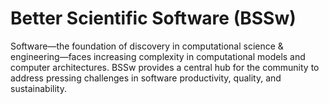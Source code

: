 # Better Scientific Software (BSSw)

Software—the foundation of discovery in computational science & engineering—faces increasing complexity in computational models and computer architectures. BSSw provides a central hub for the community to address pressing challenges in software productivity, quality, and sustainability.

<!---
Slide1 L: ../Articles/Blog/2025-03-sc24-swe-cse-bof.md
Slide1 R: ../Articles/Blog/2025-03-SoftwareEngineersAndScientificSoftware.md
Slide2 L: ../CuratedContent/EthicalOpenSource.md
Slide2 R: ../CuratedContent/HiRSESeminarSeries.md
Slide3 L: ../Events/2025-04-iss.md 
Slide3 R: ../Events/2025-usrse-conf.md
Slide4 L: ../Events/2025-05-s3c-conference.md
Slide4 R: ../Events/ATPESC2025.md
--->

<!---
Note: We have had up to 7 L and R panels in the carousel, even if the current carousel may be shorter.

Caution: Blank line after first comment mark (or before last comment mark) causes build failure.
LCM: Saving for use again later
Slide1 L: ../Articles/Blog/2025-02-best-practices-for-mpcicd.md 
Slide1 R: ../Articles/Blog/2025-02-coding-stanards-for-sustainable-software.md 
Slide2 L: ../CuratedContent/OffBoardingForTechnicalProjects.md
Slide2 R: ../CuratedContent/ProducingWebinarSeries.md 
Slide3 L: ../Articles/Blog/2024-12-2025BSSwFellowshipAnnounce.md
Slide3 R: ../Events/ATPESC2025.md
Slide4 L: ../Events/2025-03-ossfe.md
Slide4 R: ../Events/2025-07-intersect-bootcamp.md 
Slide5 L: ../Events/2025-04-iss.md 
Slide5 R: ../Events/2025-05-s3c-conference.md
<!---
[Site Overview](SiteOverview.md)

[Communities Overview](CommunitiesOverview.md)

[Intro to CSE](IntroToCse.md)

[Intro to HPC](IntroToHpc.md)

--->
